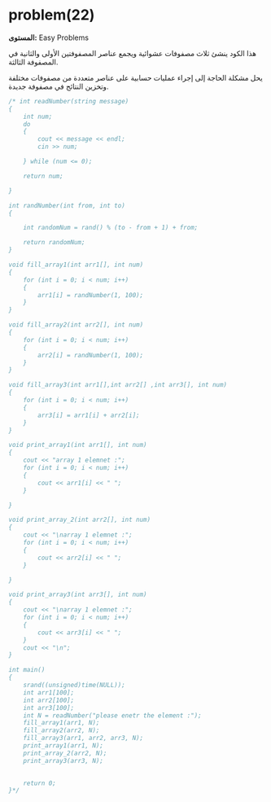 # problem(22)

**المستوى:** Easy Problems

هذا الكود ينشئ ثلاث مصفوفات عشوائية ويجمع عناصر المصفوفتين الأولى والثانية في المصفوفة الثالثة.

يحل مشكلة الحاجة إلى إجراء عمليات حسابية على عناصر متعددة من مصفوفات مختلفة وتخزين النتائج في مصفوفة جديدة.

```cpp
/* int readNumber(string message)
{
	int num;
	do
	{
		cout << message << endl;
		cin >> num;

	} while (num <= 0);

	return num;

}

int randNumber(int from, int to)
{

	int randomNum = rand() % (to - from + 1) + from;

	return randomNum;
}

void fill_array1(int arr1[], int num)
{
	for (int i = 0; i < num; i++)
	{
		arr1[i] = randNumber(1, 100);
	}
}

void fill_array2(int arr2[], int num)
{
	for (int i = 0; i < num; i++)
	{
		arr2[i] = randNumber(1, 100);
	}
}

void fill_array3(int arr1[],int arr2[] ,int arr3[], int num)
{
	for (int i = 0; i < num; i++)
	{
		arr3[i] = arr1[i] + arr2[i];
	}
}

void print_array1(int arr1[], int num)
{
	cout << "array 1 elemnet :";
	for (int i = 0; i < num; i++)
	{
		cout << arr1[i] << " ";
	}

}

void print_array_2(int arr2[], int num)
{
	cout << "\narray 1 elemnet :";
	for (int i = 0; i < num; i++)
	{
		cout << arr2[i] << " ";
	}

}

void print_array3(int arr3[], int num)
{
	cout << "\narray 1 elemnet :";
	for (int i = 0; i < num; i++)
	{
		cout << arr3[i] << " ";
	}
	cout << "\n";
}

int main()
{
	srand((unsigned)time(NULL));
	int arr1[100];
	int arr2[100];
	int arr3[100];
	int N = readNumber("please enetr the element :");
	fill_array1(arr1, N);
	fill_array2(arr2, N);
	fill_array3(arr1, arr2, arr3, N);
	print_array1(arr1, N);
	print_array_2(arr2, N);
	print_array3(arr3, N);
	

	return 0;
}*/
```